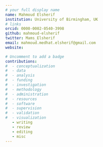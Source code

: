 ```yaml
---
# your full display name
name: Mahmoud Elsherif  
institution: University of Birmingham, UK
# links
orcid: 0000-0002-0540-3998
github: mahmoud-elsherif
twitter: Mams_Elsherif
email: mahmoud.medhat.elsherif@gmail.com
website: 

# Uncomment to add a badge
contributions:
#  - ​conceptualization
#  - data
#  - analysis
#  - funding​
#  - ​investigation
#  - ​methodology
#  - administration​
#  - ​resources
#  - ​software
#  - ​supervision
#  - ​validation
#  - ​visualization
   - writing
   - review
   - editing
   - misc
---
```

